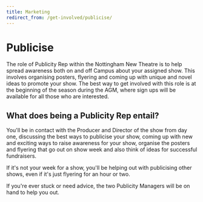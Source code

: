 ```yaml
---
title: Marketing
redirect_from: /get-involved/publicise/
---
```


# Publicise

The role of Publicity Rep within the Nottingham New Theatre is to help spread awareness both on and off Campus about your assigned show. This involves organising posters, flyering and coming up with unique and novel ideas to promote your show. The best way to get involved with this role is at the beginning of the season during the AGM, where sign ups will be available for all those who are interested.

## What does being a Publicity Rep entail?

You'll be in contact with the Producer and Director of the show from day one, discussing the best ways to publicise your show, coming up with new and exciting ways to raise awareness for your show, organise the posters and flyering that go out on show week and also think of ideas for successful fundraisers.

If it's not your week for a show, you'll be helping out with publicising other shows, even if it's just flyering for an hour or two.

If you're ever stuck or need advice, the two Publicity Managers will be on hand to help you out.
